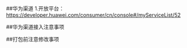 ##华为渠道
	1.开放平台：https://developer.huawei.com/consumer/cn/console#/myServiceList/52
	





##华为渠道接入注意事项
	




##打包前注意修改事项 
	



